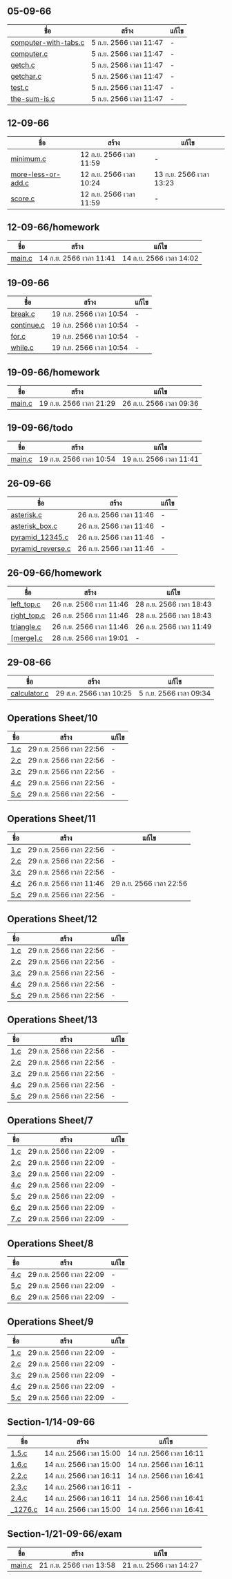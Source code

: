 
## 05-09-66

ชื่อ | สร้าง | แก้ไข
---| ----| ---
[computer-with-tabs.c](05-09-66/computer-with-tabs.c) | 5 ก.ย. 2566 เวลา 11:47 | - 
[computer.c](05-09-66/computer.c) | 5 ก.ย. 2566 เวลา 11:47 | - 
[getch.c](05-09-66/getch.c) | 5 ก.ย. 2566 เวลา 11:47 | - 
[getchar.c](05-09-66/getchar.c) | 5 ก.ย. 2566 เวลา 11:47 | - 
[test.c](05-09-66/test.c) | 5 ก.ย. 2566 เวลา 11:47 | - 
[the-sum-is.c](05-09-66/the-sum-is.c) | 5 ก.ย. 2566 เวลา 11:47 | - 

## 12-09-66

ชื่อ | สร้าง | แก้ไข
---| ----| ---
[minimum.c](12-09-66/minimum.c) | 12 ก.ย. 2566 เวลา 11:59 | - 
[more-less-or-add.c](12-09-66/more-less-or-add.c) | 12 ก.ย. 2566 เวลา 10:24 | 13 ก.ย. 2566 เวลา 13:23
[score.c](12-09-66/score.c) | 12 ก.ย. 2566 เวลา 11:59 | - 

## 12-09-66/homework

ชื่อ | สร้าง | แก้ไข
---| ----| ---
[main.c](12-09-66/homework/main.c) | 14 ก.ย. 2566 เวลา 11:41 | 14 ก.ย. 2566 เวลา 14:02

## 19-09-66

ชื่อ | สร้าง | แก้ไข
---| ----| ---
[break.c](19-09-66/break.c) | 19 ก.ย. 2566 เวลา 10:54 | - 
[continue.c](19-09-66/continue.c) | 19 ก.ย. 2566 เวลา 10:54 | - 
[for.c](19-09-66/for.c) | 19 ก.ย. 2566 เวลา 10:54 | - 
[while.c](19-09-66/while.c) | 19 ก.ย. 2566 เวลา 10:54 | - 

## 19-09-66/homework

ชื่อ | สร้าง | แก้ไข
---| ----| ---
[main.c](19-09-66/homework/main.c) | 19 ก.ย. 2566 เวลา 21:29 | 26 ก.ย. 2566 เวลา 09:36

## 19-09-66/todo

ชื่อ | สร้าง | แก้ไข
---| ----| ---
[main.c](19-09-66/todo/main.c) | 19 ก.ย. 2566 เวลา 10:54 | 19 ก.ย. 2566 เวลา 11:41

## 26-09-66

ชื่อ | สร้าง | แก้ไข
---| ----| ---
[asterisk.c](26-09-66/asterisk.c) | 26 ก.ย. 2566 เวลา 11:46 | - 
[asterisk_box.c](26-09-66/asterisk_box.c) | 26 ก.ย. 2566 เวลา 11:46 | - 
[pyramid_12345.c](26-09-66/pyramid_12345.c) | 26 ก.ย. 2566 เวลา 11:46 | - 
[pyramid_reverse.c](26-09-66/pyramid_reverse.c) | 26 ก.ย. 2566 เวลา 11:46 | - 

## 26-09-66/homework

ชื่อ | สร้าง | แก้ไข
---| ----| ---
[left_top.c](26-09-66/homework/left_top.c) | 26 ก.ย. 2566 เวลา 11:46 | 28 ก.ย. 2566 เวลา 18:43
[right_top.c](26-09-66/homework/right_top.c) | 26 ก.ย. 2566 เวลา 11:46 | 28 ก.ย. 2566 เวลา 18:43
[triangle.c](26-09-66/homework/triangle.c) | 26 ก.ย. 2566 เวลา 11:46 | 26 ก.ย. 2566 เวลา 11:49
[[merge].c](26-09-66/homework/[merge].c) | 28 ก.ย. 2566 เวลา 19:01 | - 

## 29-08-66

ชื่อ | สร้าง | แก้ไข
---| ----| ---
[calculator.c](29-08-66/calculator.c) | 29 ส.ค. 2566 เวลา 10:25 | 5 ก.ย. 2566 เวลา 09:34

## Operations Sheet/10

ชื่อ | สร้าง | แก้ไข
---| ----| ---
[1.c](Operations%20Sheet/10/1.c) | 29 ก.ย. 2566 เวลา 22:56 | - 
[2.c](Operations%20Sheet/10/2.c) | 29 ก.ย. 2566 เวลา 22:56 | - 
[3.c](Operations%20Sheet/10/3.c) | 29 ก.ย. 2566 เวลา 22:56 | - 
[4.c](Operations%20Sheet/10/4.c) | 29 ก.ย. 2566 เวลา 22:56 | - 
[5.c](Operations%20Sheet/10/5.c) | 29 ก.ย. 2566 เวลา 22:56 | - 

## Operations Sheet/11

ชื่อ | สร้าง | แก้ไข
---| ----| ---
[1.c](Operations%20Sheet/11/1.c) | 29 ก.ย. 2566 เวลา 22:56 | - 
[2.c](Operations%20Sheet/11/2.c) | 29 ก.ย. 2566 เวลา 22:56 | - 
[3.c](Operations%20Sheet/11/3.c) | 29 ก.ย. 2566 เวลา 22:56 | - 
[4.c](Operations%20Sheet/11/4.c) | 26 ก.ย. 2566 เวลา 11:46 | 29 ก.ย. 2566 เวลา 22:56
[5.c](Operations%20Sheet/11/5.c) | 29 ก.ย. 2566 เวลา 22:56 | - 

## Operations Sheet/12

ชื่อ | สร้าง | แก้ไข
---| ----| ---
[1.c](Operations%20Sheet/12/1.c) | 29 ก.ย. 2566 เวลา 22:56 | - 
[2.c](Operations%20Sheet/12/2.c) | 29 ก.ย. 2566 เวลา 22:56 | - 
[3.c](Operations%20Sheet/12/3.c) | 29 ก.ย. 2566 เวลา 22:56 | - 
[4.c](Operations%20Sheet/12/4.c) | 29 ก.ย. 2566 เวลา 22:56 | - 
[5.c](Operations%20Sheet/12/5.c) | 29 ก.ย. 2566 เวลา 22:56 | - 

## Operations Sheet/13

ชื่อ | สร้าง | แก้ไข
---| ----| ---
[1.c](Operations%20Sheet/13/1.c) | 29 ก.ย. 2566 เวลา 22:56 | - 
[2.c](Operations%20Sheet/13/2.c) | 29 ก.ย. 2566 เวลา 22:56 | - 
[3.c](Operations%20Sheet/13/3.c) | 29 ก.ย. 2566 เวลา 22:56 | - 
[4.c](Operations%20Sheet/13/4.c) | 29 ก.ย. 2566 เวลา 22:56 | - 
[5.c](Operations%20Sheet/13/5.c) | 29 ก.ย. 2566 เวลา 22:56 | - 

## Operations Sheet/7

ชื่อ | สร้าง | แก้ไข
---| ----| ---
[1.c](Operations%20Sheet/7/1.c) | 29 ก.ย. 2566 เวลา 22:09 | - 
[2.c](Operations%20Sheet/7/2.c) | 29 ก.ย. 2566 เวลา 22:09 | - 
[3.c](Operations%20Sheet/7/3.c) | 29 ก.ย. 2566 เวลา 22:09 | - 
[4.c](Operations%20Sheet/7/4.c) | 29 ก.ย. 2566 เวลา 22:09 | - 
[5.c](Operations%20Sheet/7/5.c) | 29 ก.ย. 2566 เวลา 22:09 | - 
[6.c](Operations%20Sheet/7/6.c) | 29 ก.ย. 2566 เวลา 22:09 | - 
[7.c](Operations%20Sheet/7/7.c) | 29 ก.ย. 2566 เวลา 22:09 | - 

## Operations Sheet/8

ชื่อ | สร้าง | แก้ไข
---| ----| ---
[4.c](Operations%20Sheet/8/4.c) | 29 ก.ย. 2566 เวลา 22:09 | - 
[5.c](Operations%20Sheet/8/5.c) | 29 ก.ย. 2566 เวลา 22:09 | - 
[6.c](Operations%20Sheet/8/6.c) | 29 ก.ย. 2566 เวลา 22:09 | - 

## Operations Sheet/9

ชื่อ | สร้าง | แก้ไข
---| ----| ---
[1.c](Operations%20Sheet/9/1.c) | 29 ก.ย. 2566 เวลา 22:09 | - 
[2.c](Operations%20Sheet/9/2.c) | 29 ก.ย. 2566 เวลา 22:09 | - 
[3.c](Operations%20Sheet/9/3.c) | 29 ก.ย. 2566 เวลา 22:09 | - 
[4.c](Operations%20Sheet/9/4.c) | 29 ก.ย. 2566 เวลา 22:09 | - 
[5.c](Operations%20Sheet/9/5.c) | 29 ก.ย. 2566 เวลา 22:09 | - 

## Section-1/14-09-66

ชื่อ | สร้าง | แก้ไข
---| ----| ---
[1.5.c](Section-1/14-09-66/1.5.c) | 14 ก.ย. 2566 เวลา 15:00 | 14 ก.ย. 2566 เวลา 16:11
[1.6.c](Section-1/14-09-66/1.6.c) | 14 ก.ย. 2566 เวลา 15:00 | 14 ก.ย. 2566 เวลา 16:11
[2.2.c](Section-1/14-09-66/2.2.c) | 14 ก.ย. 2566 เวลา 16:11 | 14 ก.ย. 2566 เวลา 16:41
[2.3.c](Section-1/14-09-66/2.3.c) | 14 ก.ย. 2566 เวลา 16:11 | - 
[2.4.c](Section-1/14-09-66/2.4.c) | 14 ก.ย. 2566 เวลา 16:11 | 14 ก.ย. 2566 เวลา 16:41
[_1276.c](Section-1/14-09-66/_1276.c) | 14 ก.ย. 2566 เวลา 15:00 | 14 ก.ย. 2566 เวลา 16:41

## Section-1/21-09-66/exam

ชื่อ | สร้าง | แก้ไข
---| ----| ---
[main.c](Section-1/21-09-66/exam/main.c) | 21 ก.ย. 2566 เวลา 13:58 | 21 ก.ย. 2566 เวลา 14:27